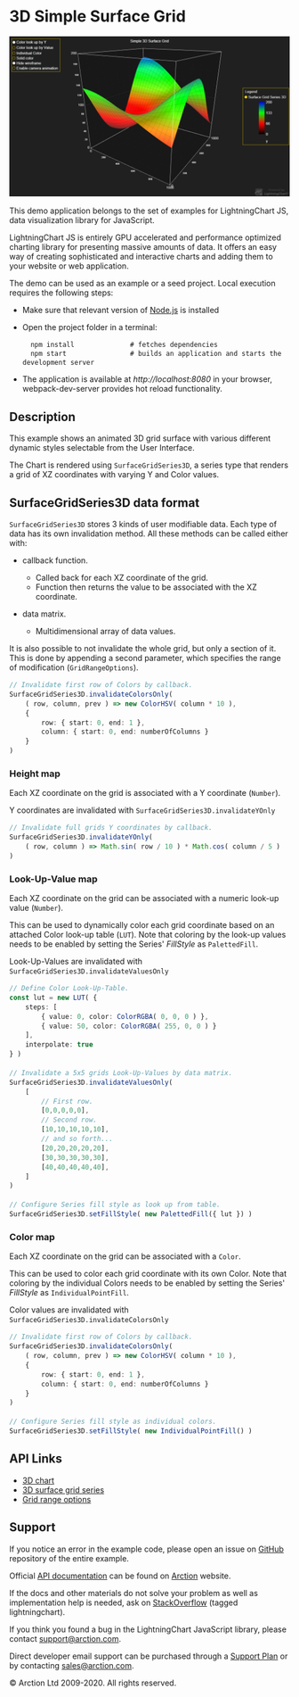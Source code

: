 # 3D Simple Surface Grid

![3D Simple Surface Grid](3dSimpleSurfaceGrid.png)

This demo application belongs to the set of examples for LightningChart JS, data visualization library for JavaScript.

LightningChart JS is entirely GPU accelerated and performance optimized charting library for presenting massive amounts of data. It offers an easy way of creating sophisticated and interactive charts and adding them to your website or web application.

The demo can be used as an example or a seed project. Local execution requires the following steps:

- Make sure that relevant version of [Node.js](https://nodejs.org/en/download/) is installed
- Open the project folder in a terminal:

        npm install              # fetches dependencies
        npm start                # builds an application and starts the development server

- The application is available at *http://localhost:8080* in your browser, webpack-dev-server provides hot reload functionality.


## Description

This example shows an animated 3D grid surface with various different dynamic styles selectable from the User Interface.

The Chart is rendered using `SurfaceGridSeries3D`, a series type that renders a grid of XZ coordinates with varying Y and Color values.

## SurfaceGridSeries3D data format

`SurfaceGridSeries3D` stores 3 kinds of user modifiable data.
Each type of data has its own invalidation method. All these methods can be called either with:
- callback function.
    * Called back for each XZ coordinate of the grid.
    * Function then returns the value to be associated with the XZ coordinate.

- data matrix.
    * Multidimensional array of data values. 

It is also possible to not invalidate the whole grid, but only a section of it. This is done by appending a second parameter, which specifies the range of modification (`GridRangeOptions`).

```typescript
// Invalidate first row of Colors by callback.
SurfaceGridSeries3D.invalidateColorsOnly(
    ( row, column, prev ) => new ColorHSV( column * 10 ),
    {
        row: { start: 0, end: 1 },
        column: { start: 0, end: numberOfColumns }
    }
)
```

### Height map

Each XZ coordinate on the grid is associated with a Y coordinate (`Number`).

Y coordinates are invalidated with `SurfaceGridSeries3D.invalidateYOnly`
```typescript
// Invalidate full grids Y coordinates by callback.
SurfaceGridSeries3D.invalidateYOnly(
    ( row, column ) => Math.sin( row / 10 ) * Math.cos( column / 5 )
)
```

### Look-Up-Value map

Each XZ coordinate on the grid can be associated with a numeric look-up value (`Number`).

This can be used to dynamically color each grid coordinate based on an attached Color look-up table (`LUT`).
Note that coloring by the look-up values needs to be enabled by setting the Series' *FillStyle* as `PalettedFill`.

Look-Up-Values are invalidated with  `SurfaceGridSeries3D.invalidateValuesOnly`
```typescript
// Define Color Look-Up-Table.
const lut = new LUT( {
    steps: [
        { value: 0, color: ColorRGBA( 0, 0, 0 ) },
        { value: 50, color: ColorRGBA( 255, 0, 0 ) }
    ],
    interpolate: true
} )

// Invalidate a 5x5 grids Look-Up-Values by data matrix.
SurfaceGridSeries3D.invalidateValuesOnly(
    [
        // First row.
        [0,0,0,0,0],
        // Second row.
        [10,10,10,10,10],
        // and so forth...
        [20,20,20,20,20],
        [30,30,30,30,30],
        [40,40,40,40,40],
    ]
)

// Configure Series fill style as look up from table.
SurfaceGridSeries3D.setFillStyle( new PalettedFill({ lut }) )
```

### Color map

Each XZ coordinate on the grid can be associated with a `Color`.

This can be used to color each grid coordinate with its own Color.
Note that coloring by the individual Colors needs to be enabled by setting the Series' *FillStyle* as `IndividualPointFill`.

Color values are invalidated with  `SurfaceGridSeries3D.invalidateColorsOnly`
```typescript
// Invalidate first row of Colors by callback.
SurfaceGridSeries3D.invalidateColorsOnly(
    ( row, column, prev ) => new ColorHSV( column * 10 ),
    {
        row: { start: 0, end: 1 },
        column: { start: 0, end: numberOfColumns }
    }
)

// Configure Series fill style as individual colors.
SurfaceGridSeries3D.setFillStyle( new IndividualPointFill() )
```


## API Links

* [3D chart]
* [3D surface grid series]
* [Grid range options]


## Support

If you notice an error in the example code, please open an issue on [GitHub][0] repository of the entire example.

Official [API documentation][1] can be found on [Arction][2] website.

If the docs and other materials do not solve your problem as well as implementation help is needed, ask on [StackOverflow][3] (tagged lightningchart).

If you think you found a bug in the LightningChart JavaScript library, please contact support@arction.com.

Direct developer email support can be purchased through a [Support Plan][4] or by contacting sales@arction.com.

[0]: https://github.com/Arction/
[1]: https://www.arction.com/lightningchart-js-api-documentation/
[2]: https://www.arction.com
[3]: https://stackoverflow.com/questions/tagged/lightningchart
[4]: https://www.arction.com/support-services/

© Arction Ltd 2009-2020. All rights reserved.


[3D chart]: https://www.arction.com/lightningchart-js-api-documentation/v3.0.0/classes/chart3d.html
[3D surface grid series]: https://www.arction.com/lightningchart-js-api-documentation/v3.0.0/classes/surfacegridseries3d.html
[Grid range options]: https://www.arction.com/lightningchart-js-api-documentation/v3.0.0/interfaces/gridrangeoptions.html

